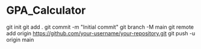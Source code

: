 # GPA_Calculator
git init
git add .
git commit -m "Initial commit"
git branch -M main
git remote add origin https://github.com/your-username/your-repository.git
git push -u origin main
